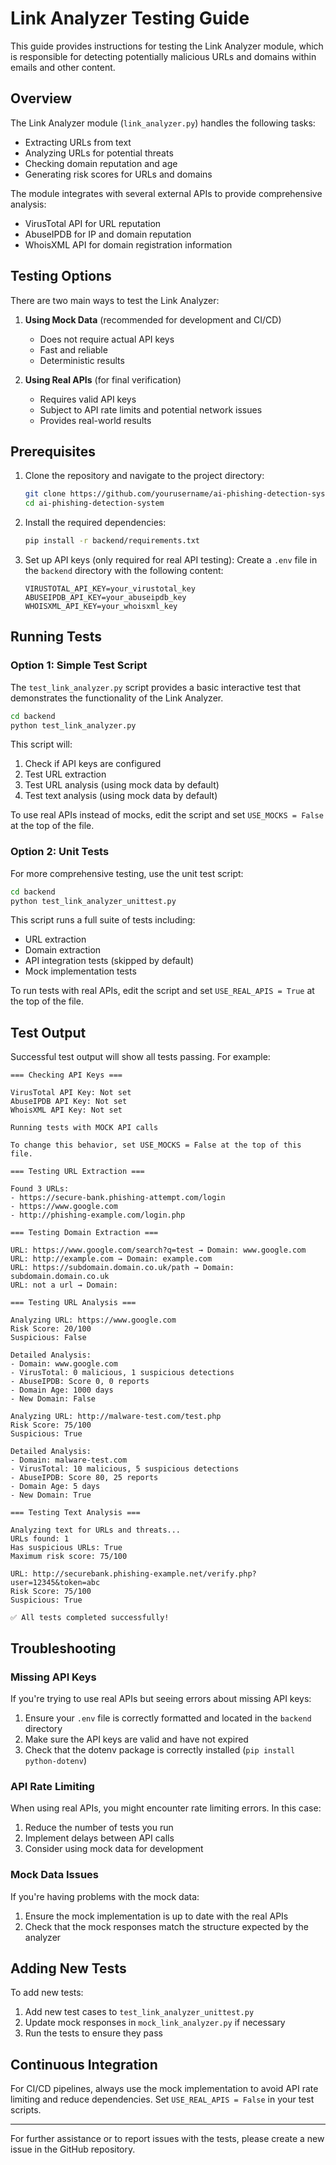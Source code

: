 # Link Analyzer Testing Guide

This guide provides instructions for testing the Link Analyzer module, which is responsible for detecting potentially malicious URLs and domains within emails and other content.

## Overview

The Link Analyzer module (`link_analyzer.py`) handles the following tasks:
- Extracting URLs from text
- Analyzing URLs for potential threats
- Checking domain reputation and age
- Generating risk scores for URLs and domains

The module integrates with several external APIs to provide comprehensive analysis:
- VirusTotal API for URL reputation
- AbuseIPDB for IP and domain reputation
- WhoisXML API for domain registration information

## Testing Options

There are two main ways to test the Link Analyzer:

1. **Using Mock Data** (recommended for development and CI/CD)
   - Does not require actual API keys
   - Fast and reliable
   - Deterministic results

2. **Using Real APIs** (for final verification)
   - Requires valid API keys
   - Subject to API rate limits and potential network issues
   - Provides real-world results

## Prerequisites

1. Clone the repository and navigate to the project directory:
   ```bash
   git clone https://github.com/yourusername/ai-phishing-detection-system.git
   cd ai-phishing-detection-system
   ```

2. Install the required dependencies:
   ```bash
   pip install -r backend/requirements.txt
   ```

3. Set up API keys (only required for real API testing):
   Create a `.env` file in the `backend` directory with the following content:
   ```
   VIRUSTOTAL_API_KEY=your_virustotal_key
   ABUSEIPDB_API_KEY=your_abuseipdb_key
   WHOISXML_API_KEY=your_whoisxml_key
   ```

## Running Tests

### Option 1: Simple Test Script

The `test_link_analyzer.py` script provides a basic interactive test that demonstrates the functionality of the Link Analyzer.

```bash
cd backend
python test_link_analyzer.py
```

This script will:
1. Check if API keys are configured
2. Test URL extraction
3. Test URL analysis (using mock data by default)
4. Test text analysis (using mock data by default)

To use real APIs instead of mocks, edit the script and set `USE_MOCKS = False` at the top of the file.

### Option 2: Unit Tests

For more comprehensive testing, use the unit test script:

```bash
cd backend
python test_link_analyzer_unittest.py
```

This script runs a full suite of tests including:
- URL extraction
- Domain extraction
- API integration tests (skipped by default)
- Mock implementation tests

To run tests with real APIs, edit the script and set `USE_REAL_APIS = True` at the top of the file.

## Test Output

Successful test output will show all tests passing. For example:

```
=== Checking API Keys ===

VirusTotal API Key: Not set
AbuseIPDB API Key: Not set
WhoisXML API Key: Not set

Running tests with MOCK API calls

To change this behavior, set USE_MOCKS = False at the top of this file.

=== Testing URL Extraction ===

Found 3 URLs:
- https://secure-bank.phishing-attempt.com/login
- https://www.google.com
- http://phishing-example.com/login.php

=== Testing Domain Extraction ===

URL: https://www.google.com/search?q=test → Domain: www.google.com
URL: http://example.com → Domain: example.com
URL: https://subdomain.domain.co.uk/path → Domain: subdomain.domain.co.uk
URL: not a url → Domain: 

=== Testing URL Analysis ===

Analyzing URL: https://www.google.com
Risk Score: 20/100
Suspicious: False

Detailed Analysis:
- Domain: www.google.com
- VirusTotal: 0 malicious, 1 suspicious detections
- AbuseIPDB: Score 0, 0 reports
- Domain Age: 1000 days
- New Domain: False

Analyzing URL: http://malware-test.com/test.php
Risk Score: 75/100
Suspicious: True

Detailed Analysis:
- Domain: malware-test.com
- VirusTotal: 10 malicious, 5 suspicious detections
- AbuseIPDB: Score 80, 25 reports
- Domain Age: 5 days
- New Domain: True

=== Testing Text Analysis ===

Analyzing text for URLs and threats...
URLs found: 1
Has suspicious URLs: True
Maximum risk score: 75/100

URL: http://securebank.phishing-example.net/verify.php?user=12345&token=abc
Risk Score: 75/100
Suspicious: True

✅ All tests completed successfully!
```

## Troubleshooting

### Missing API Keys

If you're trying to use real APIs but seeing errors about missing API keys:

1. Ensure your `.env` file is correctly formatted and located in the `backend` directory
2. Make sure the API keys are valid and have not expired
3. Check that the dotenv package is correctly installed (`pip install python-dotenv`)

### API Rate Limiting

When using real APIs, you might encounter rate limiting errors. In this case:

1. Reduce the number of tests you run
2. Implement delays between API calls
3. Consider using mock data for development

### Mock Data Issues

If you're having problems with the mock data:

1. Ensure the mock implementation is up to date with the real APIs
2. Check that the mock responses match the structure expected by the analyzer

## Adding New Tests

To add new tests:

1. Add new test cases to `test_link_analyzer_unittest.py`
2. Update mock responses in `mock_link_analyzer.py` if necessary
3. Run the tests to ensure they pass

## Continuous Integration

For CI/CD pipelines, always use the mock implementation to avoid API rate limiting and reduce dependencies. Set `USE_REAL_APIS = False` in your test scripts.

---

For further assistance or to report issues with the tests, please create a new issue in the GitHub repository.
